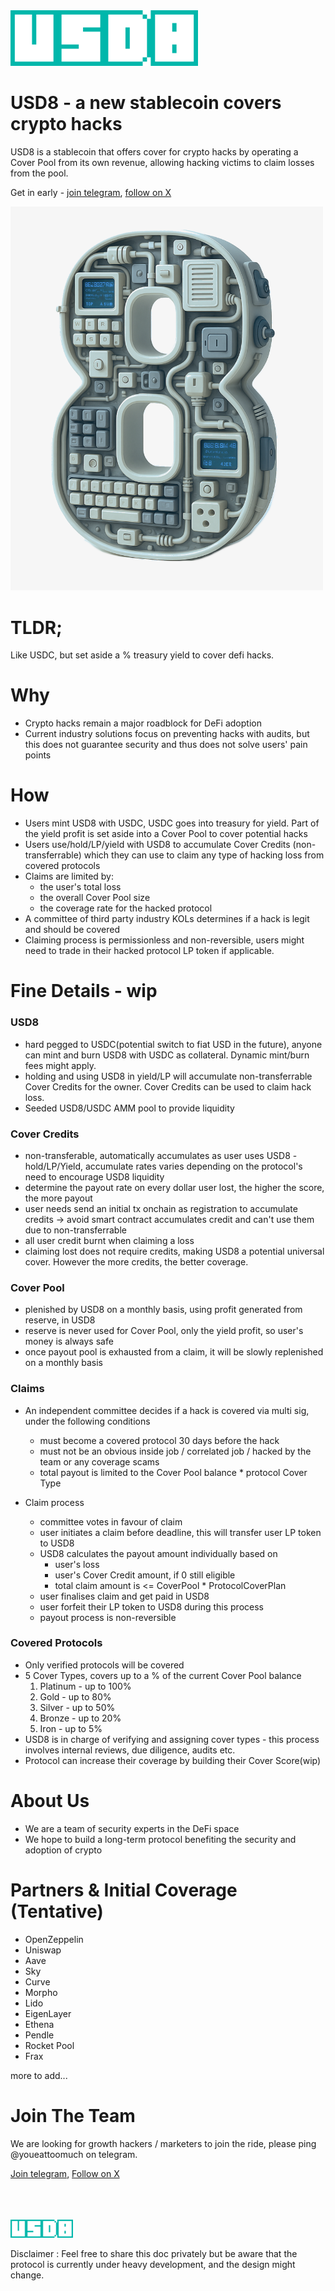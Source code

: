 <img src="./assets/logo.png" width="300px" />

# USD8 - a new stablecoin covers crypto hacks

USD8 is a stablecoin that offers cover for crypto hacks by operating a Cover Pool from its own revenue, allowing hacking victims to claim losses from the pool.

Get in early - [join telegram](https://t.me/+sl4knzNQFE8xYmE1), [follow on X](https://x.com/USD8_official) 

<img src="./assets/3d8.png" width="500px"/>      

# TLDR;
Like USDC, but set aside a % treasury yield to cover defi hacks.

# Why
- Crypto hacks remain a major roadblock for DeFi adoption
- Current industry solutions focus on preventing hacks with audits, but this does not guarantee security and thus does not solve users' pain points

# How
- Users mint USD8 with USDC, USDC goes into treasury for yield. Part of the yield profit is set aside into a Cover Pool to cover potential hacks
- Users use/hold/LP/yield with USD8 to accumulate Cover Credits (non-transferrable) which they can use to claim any type of hacking loss from covered protocols
- Claims are limited by:
    - the user's total loss
    - the overall Cover Pool size
    - the coverage rate for the hacked protocol
- A committee of third party industry KOLs determines if a hack is legit and should be covered
- Claiming process is permissionless and non-reversible, users might need to trade in their hacked protocol LP token if applicable. 

# Fine Details - wip
### USD8
- hard pegged to USDC(potential switch to fiat USD in the future), anyone can mint and burn USD8 with USDC as collateral. Dynamic mint/burn fees might apply.
- holding and using USD8 in yield/LP will accumulate non-transferrable Cover Credits for the owner. Cover Credits can be used to claim hack loss.
- Seeded USD8/USDC AMM pool to provide liquidity

### Cover Credits
- non-transferable, automatically accumulates as user uses USD8 - hold/LP/Yield, accumulate rates varies depending on the protocol's need to encourage USD8 liquidity
- determine the payout rate on every dollar user lost, the higher the score, the more payout
- user needs send an initial tx onchain as registration to accumulate credits -> avoid smart contract accumulates credit and can't use them due to non-transferrable
- all user credit burnt when claiming a loss
- claiming lost does not require credits, making USD8 a potential universal cover. However the more credits, the better coverage.

### Cover Pool
- plenished by USD8 on a monthly basis, using profit generated from reserve, in USD8
- reserve is never used for Cover Pool, only the yield profit, so user's money is always safe
- once payout pool is exhausted from a claim, it will be slowly replenished on a monthly basis


### Claims
-  An independent committee decides if a hack is covered via multi sig, under the following conditions
	- must become a covered protocol 30 days before the hack
	- must not be an obvious inside job / correlated job / hacked by the team or any coverage scams
	- total payout is limited to the Cover Pool balance * protocol Cover Type

- Claim process 
	- committee votes in favour of claim
	- user initiates a claim before deadline, this will transfer user LP token to USD8
	- USD8 calculates the payout amount individually based on 
        - user's loss
        - user's Cover Credit amount, if 0 still eligible
        - total claim amount is <= CoverPool * ProtocolCoverPlan
	- user finalises claim and get paid in USD8
	- user forfeit their LP token to USD8 during this process
	- payout process is non-reversible


### Covered Protocols
- Only verified protocols will be covered
- 5 Cover Types, covers up to a % of the current Cover Pool balance
	1. Platinum - up to 100% 
	2. Gold - up to 80%
	3. Silver - up to 50%
	4. Bronze - up to 20%
	5. Iron - up to 5%
- USD8 is in charge of verifying and assigning cover types -  this process involves internal reviews, due diligence, audits etc.
- Protocol can increase their coverage by building their Cover Score(wip)



# About Us
- We are a team of security experts in the DeFi space
- We hope to build a long-term protocol benefiting the security and adoption of crypto

# Partners & Initial Coverage (Tentative)
- OpenZeppelin
- Uniswap
- Aave
- Sky
- Curve
- Morpho
- Lido
- EigenLayer
- Ethena
- Pendle
- Rocket Pool
- Frax

more to add...

# Join The Team
We are looking for growth hackers / marketers to join the ride, please ping @youeattoomuch on telegram.

[Join telegram](https://t.me/+sl4knzNQFE8xYmE1), [Follow on X](https://x.com/USD8_official) 

<br/>
<br/>
<br/>
<img src="./assets/logo.png" width="100px" />

Disclaimer : Feel free to share this doc privately but be aware that the protocol is currently under heavy development, and the design might change.  
